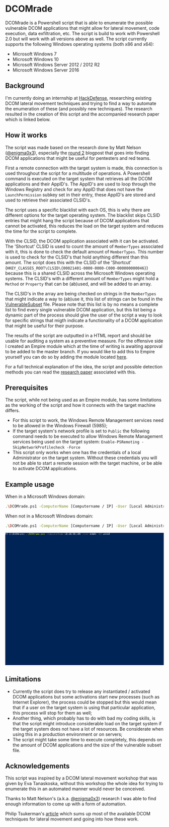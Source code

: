 # DCOMrade
DCOMrade is a Powershell script that is able to enumerate the possible vulnerable DCOM applications that might allow for lateral movement, code execution, data exfiltration, etc. The script is build to work with Powershell 2.0 but will work with all versions above as well. The script currently supports the following Windows operating systems (both x86 and x64):

* Microsoft Windows 7
* Microsoft Windows 10
* Microsoft Windows Server 2012 / 2012 R2
* Microsoft Windows Server 2016

## Background
I'm currently doing an internship at [HackDefense](https://hackdefense.com/), researching existing DCOM lateral movement techniques and trying to find a way to automate the enumeration of these (and possibly new techniques). The research resulted in the creation of this script and the accompanied research paper which is linked below.

## How it works
The script was made based on the research done by Matt Nelson ([@enigma0x3](https://twitter.com/enigma0x3)), especially the [round 2](https://enigma0x3.net/2017/01/23/lateral-movement-via-dcom-round-2/) blogpost that goes into finding DCOM applications that might be useful for pentesters and red teams.

First a remote connection with the target system is made, this connection is used throughout the script for a multitude of operations. A Powershell command is executed on the target system that retrieves all the DCOM applications and their AppID's. The AppID's are used to loop through the Windows Registry and check for any AppID that does not have the `LaunchPermission` subkey set in their entry, these AppID's are stored and used to retrieve their associated CLSID's.

The script uses a specific blacklist with each OS, this is why there are different options for the target operating system. The blacklist skips CLSID entries that might hang the script because of DCOM applications that cannot be activated, this reduces the load on the target system and reduces the time for the script to complete.

With the CLSID, the DCOM application associated with it can be activated. The 'Shortcut' CLSID is used to count the amount of `MemberTypes` associated with it, this is done to check the default amount of `MemberTypes`. This number is used to check for the CLSID's that hold anything different than this amount. The script does this with the CLSID of the 'Shortcut' (`HKEY_CLASSES_ROOT\CLSID\{00021401-0000-0000-C000-000000000046}`) because this is a shared CLSID across the Microsoft Windows operating systems. The CLSID's with a different amount of `MemberTypes` might hold a `Method` or `Property` that can be (ab)used, and will be added to an array.

The CLSID's in the array are being checked on strings in the `MemberTypes` that might indicate a way to (ab)use it, this list of strings can be found in the [VulnerableSubset](https://github.com/sud0woodo/DCOMrade/blob/master/VulnerableSubset.txt) file. Please note that this list is by no means a complete list to find every single vulnerable DCOM application, but this list being a dynamic part of the process should give the user of the script a way to look for specific strings that migth indicate a functionality of a DCOM application that might be useful for their purpose.

The results of the script are outputted in a HTML report and should be usable for auditing a system as a preventive measure. For the offensive side I created an Empire module which at the time of writing is awaiting approval to be added to the master branch. If you would like to add this to Empire yourself you can do so by adding the module located [here](https://github.com/sud0woodo/DCOMrade/tree/master/Empire).

For a full technical explanation of the idea, the script and possible detection methods you can read the [research paper](https://hackdefense.com/docs/automating-the-enumeration-of-possible-dcom-vulnerabilities-axel-boesenach%20v1.0.pdf) associated with this.

## Prerequisites
The script, while not being used as an Empire module, has some limitations as the working of the script and how it connects with the target machine differs.

* For this script to work, the Windows Remote Management services need to be allowed in the Windows Firewall (5985);
* If the target system's network profile is set to `Public` the following command needs to be executed to allow Windows Remote Management services being used on the target system: `Enable-PSRemoting -SkipNetworkProfilecheck -Force`
* This script only works when one has the credentials of a local Administrator on the target system. Without these credentials you will not be able to start a remote session with the target machine, or be able to activate DCOM applications.

## Example usage
When in a Microsoft Windows domain:
```sh
.\DCOMrade.ps1 -ComputerName [Computername / IP] -User [Local Administrator] -OS [Operating System] -Domain [Domain name]
```

When not in a Microsoft Windows domain:
```sh
.\DCOMrade.ps1 -ComputerName [Computername / IP] -User [Local Administrator] -OS [Operating System]
```
![](DCOMrade_example.gif)

## Limitations
* Currently the script does try to release any instantiated / activated DCOM applications but some activations start new processes (such as Internet Explorer), the process could be stopped but this would mean that if a user on the target system is using that particular application, this process will stop for them as well;
* Another thing, which probably has to do with bad my coding skills, is that the script might introduce considerable load on the target system if the target system does not have a lot of resources. Be considerate when using this in a production environment or on servers;
* The script might take some time to execute completely, this depends on the amount of DCOM applications and the size of the vulnerable subset file.

## Acknowledgements
This script was inspired by a DCOM lateral movement workshop that was given by Eva Tanaskoska, without this workshop the whole idea for trying to enumerate this in an automated manner would never be conceived.

Thanks to Matt Nelson's (a.k.a. [@enigma0x3](https://twitter.com/enigma0x3)) research I was able to find enough information to come up with a form of automation.

Philip Tsukerman's [article](https://www.cybereason.com/blog/dcom-lateral-movement-techniques) which sums up most of the available DCOM techniques for lateral movement and going into how these work.
